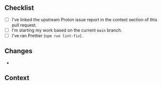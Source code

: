 <!-- You can put a tick in the checkbox like this: [X] -->

## Checklist

- [ ] I've linked the upstream Proton issue report in the context section of this pull request.
- [ ] I'm starting my work based on the current `main` branch.
- [ ] I've ran Prettier (`npm run lint-fix`).

## Changes

-

## Context

<!-- If you're fixing an issue, use the Fixes keyword: Fixes #1 -->

